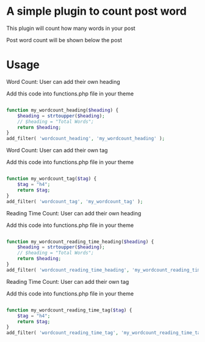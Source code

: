 A simple plugin to count post word
============

This plugin will count how many words in your post

Post word count will be shown below the post

Usage
=====


Word Count: User can add their own heading

Add this code into functions.php file in your theme

```php

function my_wordcount_heading($heading) {
	$heading = strtoupper($heading);
	// $heading = "Total Words";
	return $heading;
}
add_filter( 'wordcount_heading', 'my_wordcount_heading' );

```

Word Count: User can add their own tag

Add this code into functions.php file in your theme

```php

function my_wordcount_tag($tag) {
	$tag = "h4";
	return $tag;
}
add_filter( 'wordcount_tag', 'my_wordcount_tag' );

```

Reading Time Count: User can add their own heading

Add this code into functions.php file in your theme

```php

function my_wordcount_reading_time_heading($heading) {
	$heading = strtoupper($heading);
	// $heading = "Total Words";
	return $heading;
}
add_filter( 'wordcount_reading_time_heading', 'my_wordcount_reading_time_heading' );

```

Reading Time Count: User can add their own tag

Add this code into functions.php file in your theme

```php

function my_wordcount_reading_time_tag($tag) {
	$tag = "h4";
	return $tag;
}
add_filter( 'wordcount_reading_time_tag', 'my_wordcount_reading_time_tag' );

```